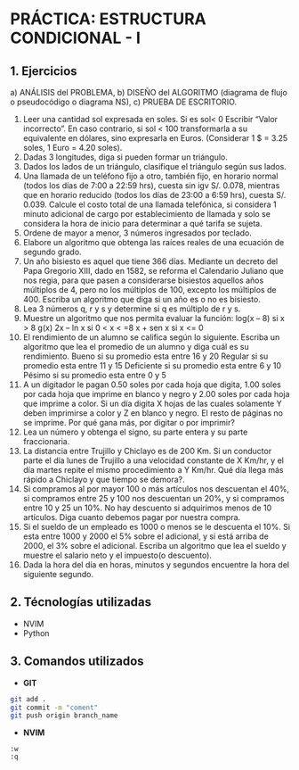 # PRÁCTICA: ESTRUCTURA CONDICIONAL - I

## 1. Ejercicios
a) ANÁLISIS del PROBLEMA, b) DISEÑO del ALGORITMO (diagrama de flujo o pseudocódigo o diagrama NS), c) PRUEBA DE ESCRITORIO.
1. Leer una cantidad sol expresada en soles. Si es sol< 0 Escribir “Valor incorrecto”. En caso contrario, si sol < 100 transformarla a su equivalente en dólares, sino expresarla en Euros. (Considerar 1 $ = 3.25 soles, 1 Euro = 4.20 soles).
2. Dadas 3 longitudes, diga si pueden formar un triángulo.
3. Dados los lados de un triángulo, clasifique el triángulo según sus lados.
4. Una llamada de un teléfono fijo a otro, también fijo, en horario normal (todos los días de 7:00 a 22:59 hrs), cuesta sin igv S/. 0.078, mientras que en horario reducido (todos los días de 23:00 a 6:59 hrs), cuesta S/. 0.039. Calcule el costo total de una llamada telefónica, si considera 1 minuto adicional de cargo por establecimiento de llamada y solo se considera la hora de inicio para determinar a qué tarifa se sujeta.
5. Ordene de mayor a menor, 3 números ingresados por teclado.
6. Elabore un algoritmo que obtenga las raíces reales de una ecuación de segundo grado.
7. Un año bisiesto es aquel que tiene 366 días. Mediante un decreto del Papa Gregorio XIII, dado en 1582, se reforma el Calendario Juliano que nos regia, para que pasen a considerarse bisiestos aquellos años múltiplos de 4, pero no los múltiplos de 100, excepto los múltiplos de 400. Escriba un algoritmo que diga si un año es o no es bisiesto.
8. Lea 3 números q, r y s y determine si q es múltiplo de r y s.
9. Muestre un algoritmo que nos permita evaluar la función:
log(x – 8) si x > 8
g(x) 2x – ln x si 0 < x < =8 x + sen x si x <= 0
10. El rendimiento de un alumno se califica según lo siguiente. Escriba un algoritmo que lea el promedio de un alumno y diga cuál es su rendimiento.
Bueno si su promedio esta entre 16 y 20
Regular si su promedio esta entre 11 y 15
Deficiente si su promedio esta entre 6 y 10
Pésimo si su promedio esta entre 0 y 5
11. A un digitador le pagan 0.50 soles por cada hoja que digita, 1.00 soles por cada hoja que imprime en blanco y negro y 2.00 soles por cada hoja que imprime a color. Si un día digita X hojas de las cuales solamente Y deben imprimirse a color y Z en blanco y negro. El resto de páginas no se imprime. Por qué gana más, por digitar o por imprimir?
12. Lea un número y obtenga el signo, su parte entera y su parte fraccionaria.
13. La distancia entre Trujillo y Chiclayo es de 200 Km. Si un conductor parte el día lunes de Trujillo a una velocidad constante de X Km/hr, y el día martes repite el mismo procedimiento a Y Km/hr. Qué día llega más rápido a Chiclayo y que tiempo se demora?.
14. Si compramos al por mayor 100 o más artículos nos descuentan el 40%, si compramos entre 25 y 100 nos descuentan un 20%, y si compramos entre 10 y 25 un 10%. No hay descuento si adquirimos menos de 10 artículos. Diga cuanto debemos pagar por nuestra compra.
15. Si el sueldo de un empleado es 1000 o menos se le descuenta el 10%. Si esta entre 1000 y 2000 el 5% sobre el adicional, y si está arriba de 2000, el 3% sobre el adicional. Escriba un algoritmo que lea el sueldo y muestre el salario neto y el impuesto(o descuento).
16. Dada la hora del día en horas, minutos y segundos encuentre la hora del siguiente segundo.
## 2. Técnologías utilizadas
* NVIM
* Python
## 3. Comandos utilizados
* **GIT**
```bash
git add .
git commit -m "coment"
git push origin branch_name
```

* **NVIM**
```nvim
:w
:q
```

